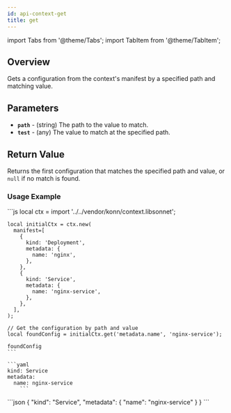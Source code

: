 ```yaml
---
id: api-context-get
title: get
---
```


import Tabs from '@theme/Tabs';
import TabItem from '@theme/TabItem';




## Overview
Gets a configuration from the context's manifest by a specified path and matching value.

## Parameters
- **`path`** - (string) The path to the value to match.
- **`test`** - (any) The value to match at the specified path.

## Return Value
Returns the first configuration that matches the specified path and value, or `null` if no match is found.
### Usage Example


<Tabs>
    <TabItem value="jsonnet" label="Jsonnet" default>
    ```js
    local ctx = import '../../vendor/konn/context.libsonnet';

    local initialCtx = ctx.new(
      manifest=[
        {
          kind: 'Deployment',
          metadata: {
            name: 'nginx',
          },
        },
        {
          kind: 'Service',
          metadata: {
            name: 'nginx-service',
          },
        },
      ],
    );

    // Get the configuration by path and value
    local foundConfig = initialCtx.get('metadata.name', 'nginx-service');

    foundConfig
    ```
  </TabItem>
  <TabItem value="yaml" label="YAML Output">

    ```yaml
    kind: Service
    metadata:
      name: nginx-service
        ```
  </TabItem>
  <TabItem value="json" label="JSON Output">
    ```json
    {
       "kind": "Service",
       "metadata": {
          "name": "nginx-service"
       }
    }
    ```  
    </TabItem>
</Tabs>